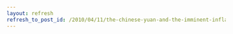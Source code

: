 ```yaml
---
layout: refresh
refresh_to_post_id: /2010/04/11/the-chinese-yuan-and-the-imminent-inflation-explosion
---
```

